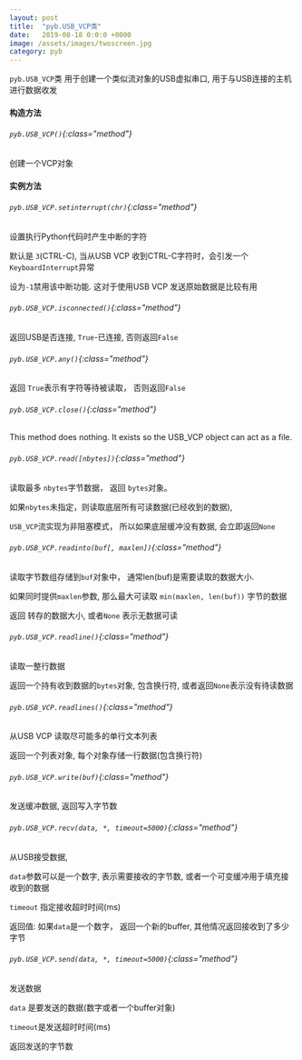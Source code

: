 ```yaml
---
layout: post
title:  "pyb.USB_VCP类"
date:   2019-08-18 0:0:0 +0000
image: /assets/images/twoscreen.jpg
category: pyb
---
```


`pyb.USB_VCP`类 用于创建一个类似流对象的USB虚拟串口, 用于与USB连接的主机进行数据收发

#### 构造方法

###### `pyb.USB_VCP()`{:class="method"}

创建一个VCP对象

#### 实例方法

###### `pyb.USB_VCP.setinterrupt(chr)`{:class="method"}

设置执行Python代码时产生中断的字符

默认是 `3`(CTRL-C), 当从USB VCP 收到CTRL-C字符时，会引发一个`KeyboardInterrupt`异常

设为`-1`禁用该中断功能. 这对于使用USB VCP 发送原始数据是比较有用


###### `pyb.USB_VCP.isconnected()`{:class="method"}

返回USB是否连接, `True`-已连接, 否则返回`False`

###### `pyb.USB_VCP.any()`{:class="method"}

返回 `True`表示有字符等待被读取， 否则返回`False`

###### `pyb.USB_VCP.close()`{:class="method"}

This method does nothing. It exists so the USB_VCP object can act as a file.

###### `pyb.USB_VCP.read([nbytes])`{:class="method"}

读取最多 `nbytes`字节数据， 返回 `bytes`对象。

如果`nbytes`未指定，则读取底层所有可读数据(已经收到的数据), 

`USB_VCP`流实现为非阻塞模式， 所以如果底层缓冲没有数据, 会立即返回`None`

###### `pyb.USB_VCP.readinto(buf[, maxlen])`{:class="method"}

读取字节数组存储到`buf`对象中， 通常len(buf)是需要读取的数据大小. 

如果同时提供`maxlen`参数, 那么最大可读取 `min(maxlen, len(buf))` 字节的数据

返回 转存的数据大小, 或者`None` 表示无数据可读

###### `pyb.USB_VCP.readline()`{:class="method"}

读取一整行数据

返回一个持有收到数据的`bytes`对象, 包含换行符, 或者返回`None`表示没有待读数据

###### `pyb.USB_VCP.readlines()`{:class="method"}

从USB VCP 读取尽可能多的单行文本列表

返回一个列表对象, 每个对象存储一行数据(包含换行符)

###### `pyb.USB_VCP.write(buf)`{:class="method"}

发送缓冲数据, 返回写入字节数

###### `pyb.USB_VCP.recv(data, *, timeout=5000)`{:class="method"}

从USB接受数据, 

`data`参数可以是一个数字, 表示需要接收的字节数, 或者一个可变缓冲用于填充接收到的数据

`timeout` 指定接收超时时间(ms)

返回值: 如果`data`是一个数字， 返回一个新的buffer, 其他情况返回接收到了多少字节

###### `pyb.USB_VCP.send(data, *, timeout=5000)`{:class="method"}

发送数据

`data` 是要发送的数据(数字或者一个buffer对象)

`timeout`是发送超时时间(ms)

返回发送的字节数